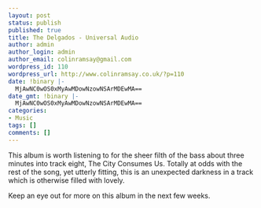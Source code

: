 ```yaml
---
layout: post
status: publish
published: true
title: The Delgados - Universal Audio
author: admin
author_login: admin
author_email: colinramsay@gmail.com
wordpress_id: 110
wordpress_url: http://www.colinramsay.co.uk/?p=110
date: !binary |-
  MjAwNC0wOS0xMyAwMDowNzowNSArMDEwMA==
date_gmt: !binary |-
  MjAwNC0wOS0xMyAwMDowNzowNSArMDEwMA==
categories:
- Music
tags: []
comments: []
---
```

<p>This album is worth listening to for the sheer filth of the bass about three minutes into track eight, The City Consumes Us. Totally at odds with the rest of the song, yet utterly fitting, this is an unexpected darkness in a track which is otherwise filled with lovely. </p>
<p>Keep an eye out for more on this album in the next few weeks.</p>
